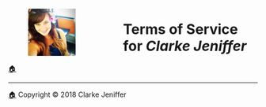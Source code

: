 <figure><img src="../images/favicon/favicon-96x96.png" style="display: inline; float: left; margin-right:96px"></figure>

# Terms of Service for _Clarke Jeniffer_
[🏠](../Home.html)



  
* * *
[🏠](../Home.html) Copyright © 2018 Clarke Jeniffer
